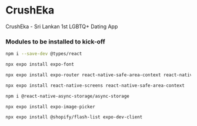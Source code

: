 # CrushEka
CrushEka - Sri Lankan 1st LGBTQ+ Dating App

### Modules to be installed to kick-off

```sh
npm i --save-dev @types/react
```

```sh
npx expo install expo-font
```

```sh
npx expo install expo-router react-native-safe-area-context react-native-screens expo-linking expo-constants expo-status-bar
```

```sh
npx expo install react-native-screens react-native-safe-area-context
```

```sh
npm i @react-native-async-storage/async-storage
```

```sh
npx expo install expo-image-picker
```

```sh
npx expo install @shopify/flash-list expo-dev-client
```

